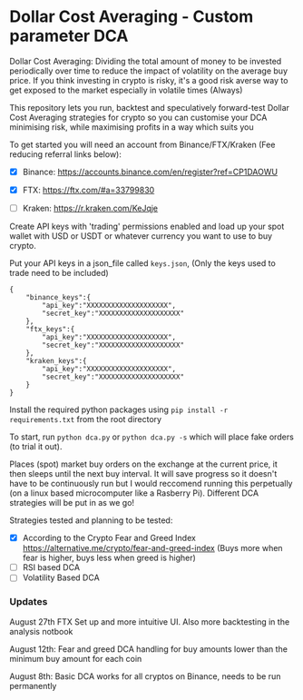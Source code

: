 # Dollar Cost Averaging - Custom parameter DCA

Dollar Cost Averaging: Dividing the total amount of money to be invested periodically over time to reduce the impact of volatility on the average buy price. If you think investing in crypto is risky, it's a good risk averse way to get exposed to the market especially in volatile times (Always)

This repository lets you run, backtest and speculatively forward-test Dollar Cost Averaging strategies for crypto so you can customise your DCA minimising risk, while maximising profits in a way which suits you

To get started you will need an account from Binance/FTX/Kraken (Fee reducing referral links below):

- [x] Binance: https://accounts.binance.com/en/register?ref=CP1DAOWU 
- [x] FTX: https://ftx.com/#a=33799830 
- [ ] Kraken: https://r.kraken.com/KeJqje


Create API keys with 'trading' permissions enabled and load up your spot wallet with USD or USDT or whatever currency you want to use to buy crypto.

Put your API keys in a json_file called `keys.json`, (Only the keys used to trade need to be included)

```
{
    "binance_keys":{
        "api_key":"XXXXXXXXXXXXXXXXXXXX",
        "secret_key":"XXXXXXXXXXXXXXXXXXXX"
    },
    "ftx_keys":{
        "api_key":"XXXXXXXXXXXXXXXXXXXX",
        "secret_key":"XXXXXXXXXXXXXXXXXXXX"
    },
    "kraken_keys":{
    	"api_key":"XXXXXXXXXXXXXXXXXXXX",
        "secret_key":"XXXXXXXXXXXXXXXXXXXX"
    }
}
```

Install the required python packages using `pip install -r requirements.txt` from the root directory

To start, run `python dca.py` or `python dca.py -s` which will place fake orders (to trial it out).

Places (spot) market buy orders on the exchange at the current price, it then sleeps until the next buy interval. It will save progress so it doesn't have to be continuously run but I would reccomend running this perpetually (on a linux based microcomputer like a Rasberry Pi). Different DCA strategies will be put in as we go!

Strategies tested and planning to be tested:
- [x] According to the Crypto Fear and Greed Index https://alternative.me/crypto/fear-and-greed-index (Buys more when fear is higher, buys less when greed is higher)
- [ ] RSI based DCA
- [ ] Volatility Based DCA

### Updates
August 27th
FTX Set up and more intuitive UI. Also more backtesting in the analysis notbook

August 12th:
Fear and greed DCA handling for buy amounts lower than the minimum buy amount for each coin

August 8th:
Basic DCA works for all cryptos on Binance, needs to be run permanently

